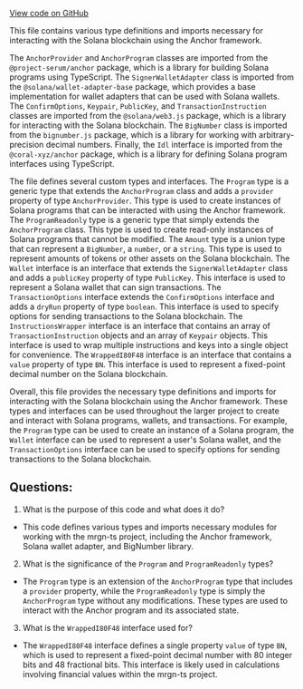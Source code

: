 [View code on GitHub](https://github.com/mrgnlabs/mrgn-ts/packages/mrgn-common/src/types.ts)

This file contains various type definitions and imports necessary for interacting with the Solana blockchain using the Anchor framework.

The `AnchorProvider` and `AnchorProgram` classes are imported from the `@project-serum/anchor` package, which is a library for building Solana programs using TypeScript. The `SignerWalletAdapter` class is imported from the `@solana/wallet-adapter-base` package, which provides a base implementation for wallet adapters that can be used with Solana wallets. The `ConfirmOptions`, `Keypair`, `PublicKey`, and `TransactionInstruction` classes are imported from the `@solana/web3.js` package, which is a library for interacting with the Solana blockchain. The `BigNumber` class is imported from the `bignumber.js` package, which is a library for working with arbitrary-precision decimal numbers. Finally, the `Idl` interface is imported from the `@coral-xyz/anchor` package, which is a library for defining Solana program interfaces using TypeScript.

The file defines several custom types and interfaces. The `Program` type is a generic type that extends the `AnchorProgram` class and adds a `provider` property of type `AnchorProvider`. This type is used to create instances of Solana programs that can be interacted with using the Anchor framework. The `ProgramReadonly` type is a generic type that simply extends the `AnchorProgram` class. This type is used to create read-only instances of Solana programs that cannot be modified. The `Amount` type is a union type that can represent a `BigNumber`, a `number`, or a `string`. This type is used to represent amounts of tokens or other assets on the Solana blockchain. The `Wallet` interface is an interface that extends the `SignerWalletAdapter` class and adds a `publicKey` property of type `PublicKey`. This interface is used to represent a Solana wallet that can sign transactions. The `TransactionOptions` interface extends the `ConfirmOptions` interface and adds a `dryRun` property of type `boolean`. This interface is used to specify options for sending transactions to the Solana blockchain. The `InstructionsWrapper` interface is an interface that contains an array of `TransactionInstruction` objects and an array of `Keypair` objects. This interface is used to wrap multiple instructions and keys into a single object for convenience. The `WrappedI80F48` interface is an interface that contains a `value` property of type `BN`. This interface is used to represent a fixed-point decimal number on the Solana blockchain.

Overall, this file provides the necessary type definitions and imports for interacting with the Solana blockchain using the Anchor framework. These types and interfaces can be used throughout the larger project to create and interact with Solana programs, wallets, and transactions. For example, the `Program` type can be used to create an instance of a Solana program, the `Wallet` interface can be used to represent a user's Solana wallet, and the `TransactionOptions` interface can be used to specify options for sending transactions to the Solana blockchain.

## Questions:

1.  What is the purpose of this code and what does it do?

- This code defines various types and imports necessary modules for working with the mrgn-ts project, including the Anchor framework, Solana wallet adapter, and BigNumber library.

2. What is the significance of the `Program` and `ProgramReadonly` types?

- The `Program` type is an extension of the `AnchorProgram` type that includes a `provider` property, while the `ProgramReadonly` type is simply the `AnchorProgram` type without any modifications. These types are used to interact with the Anchor program and its associated state.

3. What is the `WrappedI80F48` interface used for?

- The `WrappedI80F48` interface defines a single property `value` of type `BN`, which is used to represent a fixed-point decimal number with 80 integer bits and 48 fractional bits. This interface is likely used in calculations involving financial values within the mrgn-ts project.
